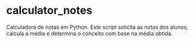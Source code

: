 # calculator_notes

Calculadora de notas em Python. Este script solicita as notas dos alunos, calcula a média e determina o conceito com base na média obtida.
